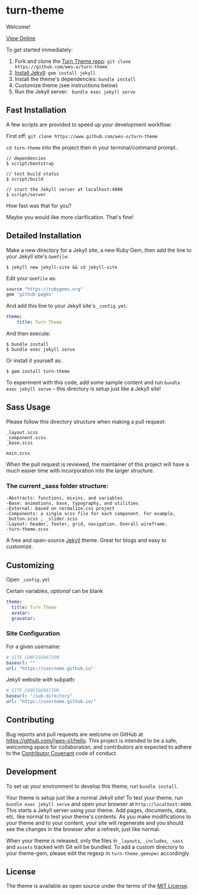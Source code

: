 # turn-theme

Welcome! 

[View Online](https://wes-o.github.io/turn-theme/)

To get started immediately: 

1. Fork and clone the [Turn Theme repo](https://github.com/wes-o/turn-theme): `git clone https://github.com/wes-o/turn-theme`
2. [Install Jekyll](https://jekyllrb.com/docs/installation/): `gem install jekyll`
3. Install the theme's dependencies: `bundle install`
4. Customize theme (see instructions below)
5. Run the Jekyll server: ` bundle exec jekyll serve`


## Fast Installation

A few scripts are provided to speed up your development workflow:

First off: 
`git clone https://www.github.com/wes-o/turn-theme`

`cd turn-theme` into the project then in your terminal/command prompt..  

	// dependencies 
	$ script/bootstrap

	// test build status
	$ script/build

	// start the Jekyll server at localhost:4000
	$ script/server 

How fast was that for you?


Maybe you would like more clarification. That's fine!

## Detailed Installation 

Make a new directory for a Jekyll site, a new Ruby Gem, then add the line to your Jekyll site's `Gemfile`:

	$ jekyll new jekyll-site && cd jekyll-site 

Edit your `Gemfile` as:

```ruby
source "https://rubygems.org"
gem 'github-pages'
```

And add this line to your Jekyll site's `_config.yml`:

```yaml
theme: 
    title: Turn Theme
```

And then execute:

    $ bundle install 
    $ bundle exec jekyll serve

Or install it yourself as:

    $ gem install turn-theme

To experiment with this code, add some sample content and run `bundle exec jekyll serve` – this directory is setup just like a Jekyll site!

## Sass Usage 

Please follow this directory structure when making a pull request:

	_layout.scss
	_component.scss
	_base.scss

	main.scss

When the pull request is reviewed, the maintainer of this project will have a much easier time with incorporation into the larger structure.


### The current _sass folder structure:

	-Abstracts: functions, mixins, and variables
	-Base: animations, base, typography, and utilities
	-External: based on normalize.css project 
	-Components: a single scss file for each component. For example, _button.scss , _slider.scss
	-Layout: header, footer, grid, navigation. Overall wireframe.
	-turn-theme.scss

A free and open-source [Jekyll](https://jekyllrb.com) theme. Great for blogs and easy to customize.


## Customizing

Open `_config.yml`

Certain variables, _optional_ can be blank

```yml
theme:
  title: Turn Theme
  avatar:
  gravatar:
```

### Site Configuration

For a given username:

```yml
# SITE CONFIGURATION
baseurl: ""
url: "https://username.github.io"
```

Jekyll website *with* subpath:

```yml
# SITE CONFIGURATION
baseurl: "/sub-directory"
url: "https://username.github.io/"
```

## Contributing


Bug reports and pull requests are welcome on GitHub at https://github.com/[wes-o]/hello. This project is intended to be a safe, welcoming space for collaboration, and contributors are expected to adhere to the [Contributor Covenant](http://contributor-covenant.org) code of conduct.

## Development

To set up your environment to develop this theme, run `bundle install`.

Your theme is setup just like a normal Jekyll site! To test your theme, run `bundle exec jekyll serve` and open your browser at `http://localhost:4000`. This starts a Jekyll server using your theme. Add pages, documents, data, etc. like normal to test your theme's contents. As you make modifications to your theme and to your content, your site will regenerate and you should see the changes in the browser after a refresh, just like normal.

When your theme is released, only the files in `_layouts`, `_includes`, `_sass` and `assets` tracked with Git will be bundled.
To add a custom directory to your theme-gem, please edit the regexp in `turn-theme.gemspec` accordingly.

## License

The theme is available as open source under the terms of the [MIT License](https://opensource.org/licenses/MIT).

